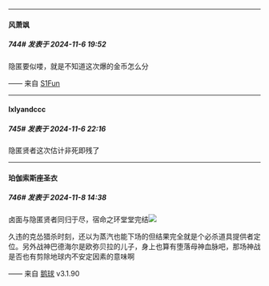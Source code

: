 ﻿
*****

####  风萧飒  
##### 744#       发表于 2024-11-6 19:52

隐匿要似喽，就是不知道这次爆的金币怎么分

—— 来自 [S1Fun](https://s1fun.koalcat.com)


*****

####  lxlyandccc  
##### 745#       发表于 2024-11-6 22:16

隐匿贤者这次估计非死即残了


*****

####  珀伽索斯座圣衣  
##### 746#       发表于 2024-11-8 14:38

卤面与隐匿贤者同归于尽，宿命之环堂堂完结<img src="https://static.saraba1st.com/image/smiley/face2017/067.png" referrerpolicy="no-referrer">

久违的克怂猎杀时刻，还以为蒸汽也能下场的但结果完全就是个必杀道具提供者定位。另外战神巴德海尔是欧弥贝拉的儿子，身上也算有堕落母神血脉吧，那场神战是否也有剪除地球内不安定因素的意味啊

—— 来自 [鹅球](https://www.pgyer.com/GcUxKd4w) v3.1.90

